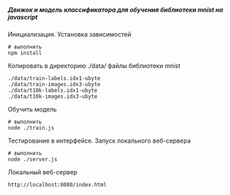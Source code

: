 ##### Движок и модель классификатора для обучения библиотеки mnist на javascript

Инициализация. Установка зависимостей
```
# выполнить
npm install
```

Копировать в директорию ./data/ файлы библиотеки mnist  
```
./data/train-labels.idx1-ubyte
./data/train-images.idx3-ubyte
./data/t10k-labels.idx1-ubyte
./data/t10k-images.idx3-ubyte
```

Обучить модель
```
# выполнить
node ./train.js
```

Тестирование в интерфейсе. Запуск локального веб-сервера
```
# выполнить
node ./server.js
```

Локальный веб-сервер
```
http://localhost:8080/index.html
```